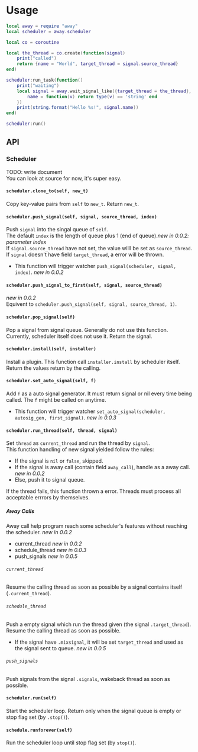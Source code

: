 <!--
 Copyright (C) 2020 thisLight
 
 This file is part of away.
 
 away is free software: you can redistribute it and/or modify
 it under the terms of the GNU General Public License as published by
 the Free Software Foundation, either version 3 of the License, or
 (at your option) any later version.
 
 away is distributed in the hope that it will be useful,
 but WITHOUT ANY WARRANTY; without even the implied warranty of
 MERCHANTABILITY or FITNESS FOR A PARTICULAR PURPOSE.  See the
 GNU General Public License for more details.
 
 You should have received a copy of the GNU General Public License
 along with away.  If not, see <http://www.gnu.org/licenses/>.
-->

# Usage

````lua
local away = require "away"
local scheduler = away.scheduler

local co = coroutine

local the_thread = co.create(function(signal)
    print("called")
    return {name = "World", target_thread = signal.source_thread}
end)

scheduler:run_task(function()
    print("waiting")
    local signal = away.wait_signal_like({target_thread = the_thread}, {
        name = function(v) return type(v) == 'string' end
    })
    print(string.format("Hello %s!", signal.name))
end)

scheduler:run()
````

## API
### Scheduler
TODO: write document  
You can look at source for now, it's super easy.

#### `scheduler.clone_to(self, new_t)`
Copy key-value pairs from `self` to `new_t`.
Return `new_t`.

#### `scheduler.push_signal(self, signal, source_thread, index)`
Push `signal` into the singal queue of `self`.  
The default `index` is the length of queue plus 1 (end of queue).*new in 0.0.2: parameter index*  
If `signal.source_thread` have not set, the value willl be set as `source_thread`.  
If `signal` doesn't have field `target_thread`, a error will be thrown.

- This function will trigger watcher `push_signal(scheduler, signal, index)`. *new in 0.0.2*

#### `scheduler.push_signal_to_first(self, signal, source_thread)`
*new in 0.0.2*  
Equivent to `scheduler.push_signal(self, signal, source_thread, 1)`. 

#### `scheduler.pop_signal(self)`
Pop a signal from signal queue. Generally do not use this function. Currently, scheduler itself does not use it.
Return the signal.

#### `scheduler.install(self, installer)`
Install a plugin. This function call `installer.install` by scheduler itself.
Return the values return by the calling.

#### `scheduler.set_auto_signal(self, f)`
Add `f` as a auto signal generator. It must return signal or nil every time being called.
The `f` might be called on anytime.

- This function will trigger watcher `set_auto_signal(scheduler, autosig_gen, first_signal)`. *new in 0.0.3*

#### `scheduler.run_thread(self, thread, signal)`
Set `thread` as `current_thread` and run the thread by `signal`.  
This function handling of new signal yielded follow the rules:
- If the signal is `nil` or `false`, skipped.
- If the signal is away call (contain field `away_call`), handle as a away call. *new in 0.0.2*
- Else, push it to signal queue.

If the thread fails, this function thrown a error. Threads must process all acceptable errrors by themselves.

##### Away Calls
Away call help program reach some scheduler's features without reaching the scheduler. *new in 0.0.2*

- current_thread *new in 0.0.2*
- schedule_thread *new in 0.0.3*
- push_signals *new in 0.0.5*

###### `current_thread`
Resume the calling thread as soon as possible by a signal contains itself (`.current_thread`).

###### `schedule_thread`
Push a empty signal which run the thread given (the signal `.target_thread`). Resume the calling thread as soon as possible.
- If the signal have `.mixsignal`, it will be set `target_thread` and used as the signal sent to queue. *new in 0.0.5*

###### `push_signals`
Push signals from the signal `.signals`, wakeback thread as soon as possible.

#### `scheduler.run(self)`
Start the scheduler loop. Return only when the signal queue is empty or stop flag set (by `.stop()`).

#### `schedule.runforever(self)`
Run the scheduler loop until stop flag set (by `stop()`).
